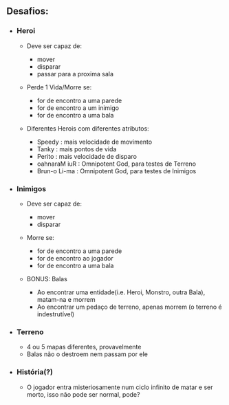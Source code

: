 ## Desafios:

- ### Heroi
    - Deve ser capaz de:
        - mover
        - disparar
        - passar para a proxima sala

    - Perde 1 Vida/Morre se:
        - for de encontro a uma parede
        - for de encontro a um inimigo
        - for de encontro a uma bala

    - Diferentes Herois com diferentes atributos:
        - Speedy : mais velocidade de movimento
        - Tanky : mais pontos de vida
        - Perito : mais velocidade de disparo
        - oahnaraM iuR : Omnipotent God, para testes de Terreno
        - Brun-o Li-ma : Omnipotent God, para testes de Inimigos

- ### Inimigos
    - Deve ser capaz de:
        - mover
        - disparar

    - Morre se:
        - for de encontro a uma parede
        - for de encontro ao jogador
        - for de encontro a uma bala

    - BONUS: Balas
        - Ao encontrar uma entidade(i.e. Heroi, Monstro, outra Bala), matam-na e morrem
        - Ao encontrar um pedaço de terreno, apenas morrem (o terreno é indestrutível)

- ### Terreno
    - 4 ou 5 mapas diferentes, provavelmente
    - Balas não o destroem nem passam por ele

- ### História(?)
    - O jogador entra misteriosamente num ciclo infinito de matar e ser morto, isso não pode ser normal, pode?